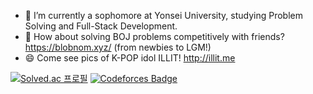 - 🌱 I’m currently a sophomore at Yonsei University, studying Problem Solving and Full-Stack Development.
- 👯 How about solving BOJ problems competitively with friends? https://blobnom.xyz/ (from newbies to LGM!)
- 😄 Come see pics of K-POP idol ILLIT! http://illit.me

[![Solved.ac
프로필](http://mazassumnida.wtf/api/mini/generate_badge?boj=pgggggggggh)](https://solved.ac/pgggggggggh) [![Codeforces Badge](https://codeforces-readme-stats.vercel.app/api/badge?username=magnet1c)](https://codeforces.com/profile/magnet1c)

<!--
**pggggggggh/pggggggggh** is a ✨ _special_ ✨ repository because its `README.md` (this file) appears on your GitHub profile.

Here are some ideas to get you started:


- 💬 My project on reviewing K-POP tracks: http://music321.netlify.app (Temporary Unavailable)
- 🔭 I’m currently working on ...
- 🌱 I’m currently learning ...
- 👯 I’m looking to collaborate on ...
- 🤔 I’m looking for help with ...
- 💬 Ask me about ...
- 📫 How to reach me: ...
- 😄 Pronouns: ...
- ⚡ Fun fact: ...
-->
